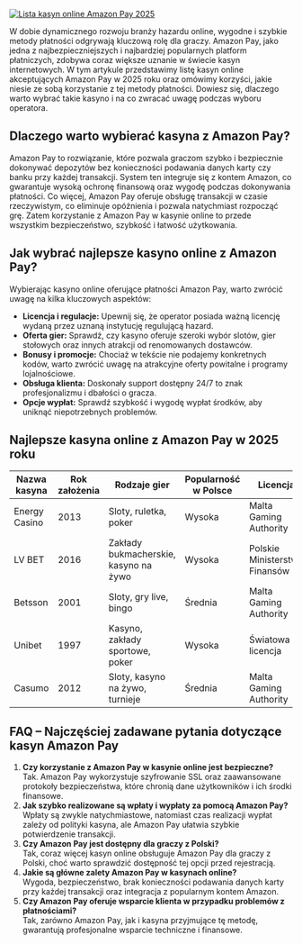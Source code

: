 [![Lista kasyn online Amazon Pay 2025](https://123-caf.pages.dev/gitsignup.png)](https://vrmoo.ru/Bt82HjjY)

<p>W dobie dynamicznego rozwoju branży hazardu online, wygodne i szybkie metody płatności odgrywają kluczową rolę dla graczy. Amazon Pay, jako jedna z najbezpieczniejszych i najbardziej popularnych platform płatniczych, zdobywa coraz większe uznanie w świecie kasyn internetowych. W tym artykule przedstawimy listę kasyn online akceptujących Amazon Pay w 2025 roku oraz omówimy korzyści, jakie niesie ze sobą korzystanie z tej metody płatności. Dowiesz się, dlaczego warto wybrać takie kasyno i na co zwracać uwagę podczas wyboru operatora.</p>  <h2>Dlaczego warto wybierać kasyna z Amazon Pay?</h2> <p>Amazon Pay to rozwiązanie, które pozwala graczom szybko i bezpiecznie dokonywać depozytów bez konieczności podawania danych karty czy banku przy każdej transakcji. System ten integruje się z kontem Amazon, co gwarantuje wysoką ochronę finansową oraz wygodę podczas dokonywania płatności. Co więcej, Amazon Pay oferuje obsługę transakcji w czasie rzeczywistym, co eliminuje opóźnienia i pozwala natychmiast rozpocząć grę. Zatem korzystanie z Amazon Pay w kasynie online to przede wszystkim bezpieczeństwo, szybkość i łatwość użytkowania.</p>  <h2>Jak wybrać najlepsze kasyno online z Amazon Pay?</h2> <p>Wybierając kasyno online oferujące płatności Amazon Pay, warto zwrócić uwagę na kilka kluczowych aspektów:</p> <ul> <li><strong>Licencja i regulacje:</strong> Upewnij się, że operator posiada ważną licencję wydaną przez uznaną instytucję regulującą hazard.</li> <li><strong>Oferta gier:</strong> Sprawdź, czy kasyno oferuje szeroki wybór slotów, gier stołowych oraz innych atrakcji od renomowanych dostawców.</li> <li><strong>Bonusy i promocje:</strong> Chociaż w tekście nie podajemy konkretnych kodów, warto zwrócić uwagę na atrakcyjne oferty powitalne i programy lojalnościowe.</li> <li><strong>Obsługa klienta:</strong> Doskonały support dostępny 24/7 to znak profesjonalizmu i dbałości o gracza.</li> <li><strong>Opcje wypłat:</strong> Sprawdź szybkość i wygodę wypłat środków, aby uniknąć niepotrzebnych problemów.</li> </ul>  <h2>Najlepsze kasyna online z Amazon Pay w 2025 roku</h2> <table> <thead> <tr> <th>Nazwa kasyna</th> <th>Rok założenia</th> <th>Rodzaje gier</th> <th>Popularność w Polsce</th> <th>Licencja</th> </tr> </thead> <tbody> <tr> <td>Energy Casino</td> <td>2013</td> <td>Sloty, ruletka, poker</td> <td>Wysoka</td> <td>Malta Gaming Authority</td> </tr> <tr> <td>LV BET</td> <td>2016</td> <td>Zakłady bukmacherskie, kasyno na żywo</td> <td>Wysoka</td> <td>Polskie Ministerstwo Finansów</td> </tr> <tr> <td>Betsson</td> <td>2001</td> <td>Sloty, gry live, bingo</td> <td>Średnia</td> <td>Malta Gaming Authority</td> </tr> <tr> <td>Unibet</td> <td>1997</td> <td>Kasyno, zakłady sportowe, poker</td> <td>Wysoka</td> <td>Światowa licencja</td> </tr> <tr> <td>Casumo</td> <td>2012</td> <td>Sloty, kasyno na żywo, turnieje</td> <td>Średnia</td> <td>Malta Gaming Authority</td> </tr> </tbody> </table>  <h2>FAQ – Najczęściej zadawane pytania dotyczące kasyn Amazon Pay</h2> <ol> <li><strong>Czy korzystanie z Amazon Pay w kasynie online jest bezpieczne?</strong><br> Tak. Amazon Pay wykorzystuje szyfrowanie SSL oraz zaawansowane protokoły bezpieczeństwa, które chronią dane użytkowników i ich środki finansowe.</li> <li><strong>Jak szybko realizowane są wpłaty i wypłaty za pomocą Amazon Pay?</strong><br> Wpłaty są zwykle natychmiastowe, natomiast czas realizacji wypłat zależy od polityki kasyna, ale Amazon Pay ułatwia szybkie potwierdzenie transakcji.</li> <li><strong>Czy Amazon Pay jest dostępny dla graczy z Polski?</strong><br> Tak, coraz więcej kasyn online obsługuje Amazon Pay dla graczy z Polski, choć warto sprawdzić dostępność tej opcji przed rejestracją.</li> <li><strong>Jakie są główne zalety Amazon Pay w kasynach online?</strong><br> Wygoda, bezpieczeństwo, brak konieczności podawania danych karty przy każdej transakcji oraz integracja z popularnym kontem Amazon.</li> <li><strong>Czy Amazon Pay oferuje wsparcie klienta w przypadku problemów z płatnościami?</strong><br> Tak, zarówno Amazon Pay, jak i kasyna przyjmujące tę metodę, gwarantują profesjonalne wsparcie techniczne i finansowe.</li> </ol>